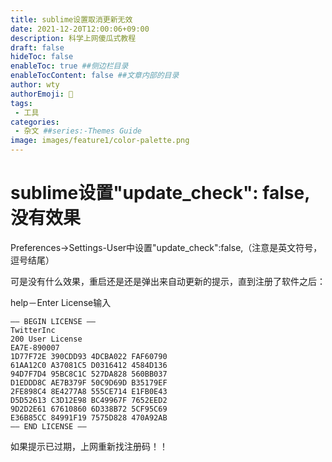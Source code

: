 ```yaml
---
title: sublime设置取消更新无效
date: 2021-12-20T12:00:06+09:00
description: 科学上网傻瓜式教程
draft: false
hideToc: false
enableToc: true ##侧边栏目录
enableTocContent: false ##文章内部的目录
author: wty                                                                                                                                                                                                                                                                                                                                                                                                                                                                                                                                                                                                                                                                                                                                                                                                                                                                                                                                                                                                                                                                                                                                                                                                                                                                                                                                                
authorEmoji: 🤖
tags:
 - 工具
categories:
 - 杂文 ##series:-Themes Guide
image: images/feature1/color-palette.png
---
```


# sublime设置"update_check": false,没有效果

Preferences->Settings-User中设置"update_check":false,（注意是英文符号，逗号结尾）

可是没有什么效果，重启还是还是弹出来自动更新的提示，直到注册了软件之后：

help－Enter License输入

```
—– BEGIN LICENSE —–  
TwitterInc  
200 User License  
EA7E-890007  
1D77F72E 390CDD93 4DCBA022 FAF60790  
61AA12C0 A37081C5 D0316412 4584D136  
94D7F7D4 95BC8C1C 527DA828 560BB037  
D1EDDD8C AE7B379F 50C9D69D B35179EF  
2FE898C4 8E4277A8 555CE714 E1FB0E43  
D5D52613 C3D12E98 BC49967F 7652EED2  
9D2D2E61 67610860 6D338B72 5CF95C69  
E36B85CC 84991F19 7575D828 470A92AB  
—— END LICENSE —— 
```

如果提示已过期，上网重新找注册码！！